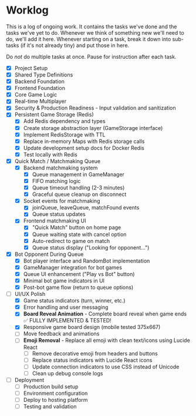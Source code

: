 # Worklog

This is a log of ongoing work. It contains the tasks we've done and the tasks we've yet to do. Whenever we think of something new we'll need to do, we'll add it here. Whenever starting on a task, break it down into sub-tasks (if it's not already tiny) and put those in here.

Do _not_ do multiple tasks at once. Pause for instruction after each task.

- [x] Project Setup
- [x] Shared Type Definitions
- [x] Backend Foundation
- [x] Frontend Foundation
- [x] Core Game Logic
- [x] Real-time Multiplayer
- [x] Security & Production Readiness - Input validation and sanitization
- [x] Persistent Game Storage (Redis)
  - [x] Add Redis dependency and types
  - [x] Create storage abstraction layer (GameStorage interface)
  - [x] Implement RedisStorage with TTL
  - [x] Replace in-memory Maps with Redis storage calls
  - [x] Update development setup docs for Docker Redis
  - [x] Test locally with Redis
- [x] Quick Match / Matchmaking Queue
  - [x] Backend matchmaking system
    - [x] Queue management in GameManager
    - [x] FIFO matching logic
    - [x] Queue timeout handling (2-3 minutes)
    - [x] Graceful queue cleanup on disconnect
  - [x] Socket events for matchmaking
    - [x] joinQueue, leaveQueue, matchFound events
    - [x] Queue status updates
  - [x] Frontend matchmaking UI
    - [x] "Quick Match" button on home page
    - [x] Queue waiting state with cancel option
    - [x] Auto-redirect to game on match
    - [x] Queue status display ("Looking for opponent...")
- [x] Bot Opponent During Queue
  - [x] Bot player interface and RandomBot implementation
  - [x] GameManager integration for bot games
  - [x] Queue UI enhancement ("Play vs Bot" button)
  - [x] Minimal bot game indicators in UI
  - [x] Post-bot game flow (return to queue options)
- [ ] UI/UX Polish
  - [x] Game status indicators (turn, winner, etc.)
  - [x] Error handling and user messaging
  - [x] **Board Reveal Animation** - Complete board reveal when game ends ✅ FULLY IMPLEMENTED & TESTED!
  - [x] Responsive game board design (mobile tested 375x667)
  - [ ] Move feedback and animations
  - [ ] **Emoji Removal** - Replace all emoji with clean text/icons using Lucide React
    - [ ] Remove decorative emoji from headers and buttons
    - [ ] Replace status indicators with Lucide React icons
    - [ ] Update connection indicators to use CSS instead of Unicode
    - [ ] Clean up debug console logs
- [ ] Deployment
  - [ ] Production build setup
  - [ ] Environment configuration
  - [ ] Deploy to hosting platform
  - [ ] Testing and validation
